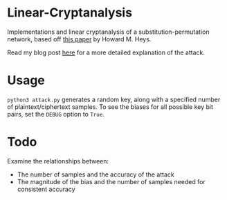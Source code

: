 # Linear-Cryptanalysis
Implementations and linear cryptanalysis of a substitution-permutation network, based off [this paper](http://www.cs.bc.edu/~straubin/crypto2017/heys.pdf) by Howard M. Heys.

Read my blog post [here](https://kevinl10.github.io/posts/Linear-Cryptanalysis-Pt-1/) for a more detailed explanation of the attack.

# Usage
`python3 attack.py` generates a random key, along with a specified number of plaintext/ciphertext samples. To see the biases for all possible key bit pairs, set the `DEBUG` option to `True`.

# Todo

Examine the relationships between:
- The number of samples and the accuracy of the attack
- The magnitude of the bias and the number of samples needed for consistent accuracy